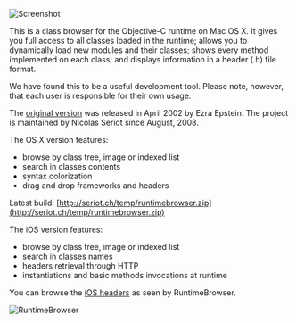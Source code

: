 ![Screenshot](https://github.com/nst/RuntimeBrowser/raw/master/art/screenshot.png "RuntimeBrowser Mac OS X")

This is a class browser for the Objective-C runtime on Mac OS X. It gives you full access to all classes loaded in the runtime; allows you to dynamically load new modules and their classes; shows every method implemented on each class; and displays information in a header (.h) file format.

We have found this to be a useful development tool. Please note, however, that each user is responsible for their own usage.

The [original version](http://www.prajnait.com/source/src_RuntimeBrowser.html) was released in April 2002 by Ezra Epstein. The project is maintained by Nicolas Seriot since August, 2008.

The OS X version features:

  * browse by class tree, image or indexed list
  * search in classes contents
  * syntax colorization
  * drag and drop frameworks and headers
  
Latest build: [http://seriot.ch/temp/runtimebrowser.zip](http://seriot.ch/temp/runtimebrowser.zip)

The iOS version features:

  * browse by class tree, image or indexed list
  * search in classes names
  * headers retrieval through HTTP
  * instantiations and basic methods invocations at runtime

You can browse the [iOS headers](https://github.com/nst/iOS-Runtime-Headers) as seen by RuntimeBrowser.

![RuntimeBrowser](https://github.com/nst/RuntimeBrowser/raw/master/art/screenshot_iphone.png "RuntimeBrowser iPhone")
